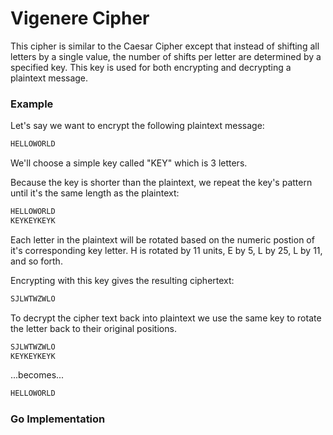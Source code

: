 # Vigenere Cipher

This cipher is similar to the Caesar Cipher except that instead of shifting all letters by a single value, the number of shifts per letter are determined by a specified key. This key is used for both encrypting and decrypting a plaintext message.

### Example
Let's say we want to encrypt the following plaintext message: 
```bash
HELLOWORLD
```
We'll choose a simple key called "KEY" which is 3 letters.

Because the key is shorter than the plaintext, we repeat the key's pattern until it's the same length as the plaintext:
```bash
HELLOWORLD
KEYKEYKEYK
```
Each letter in the plaintext will be rotated based on the numeric postion of it's corresponding key letter. H is rotated by 11 units, E by 5, L by 25, L by 11, and so forth.

Encrypting with this key gives the resulting ciphertext:
```bash
SJLWTWZWLO
```

To decrypt the cipher text back into plaintext we use the same key to rotate the letter back to their original positions.

```bash
SJLWTWZWLO
KEYKEYKEYK
```
...becomes...

```bash
HELLOWORLD
```

### Go Implementation
